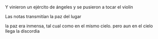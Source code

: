 Y vinieron un ejército de ángeles y se pusieron a tocar el violín

Las notas transmitían la paz del lugar

la paz era inmensa, tal cual como en el mismo cielo.
pero aun en el cielo llega la discordia
